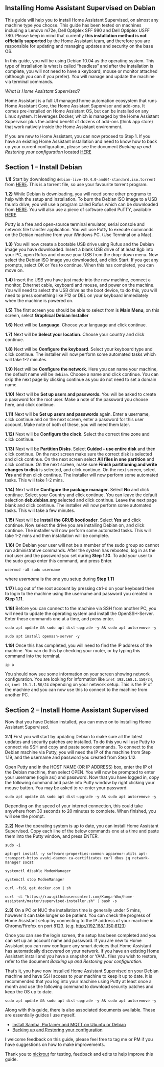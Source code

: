 ## Installing Home Assistant Supervised on Debian

This guide will help you to install Home Assistant Supervised, on almost any machine type you choose. This guide has been tested on machines including a Lenovo m72e, Dell Optiplex SFF 990 and Dell Optiplex USFF 780. Please keep in mind that currently **this installation method is not officially supported** by the Home Assistant team, and therefore you are responsible for updating and managing updates and security on the base OS.

In this guide, you will be using  Debian 10.04 as the operating system. This type of installation is what is called “headless” and after the installation is complete, you will not need to have a keyboard, mouse or monitor attached (although you can if you prefer). You will manage and update the machine via terminal commands.

*What is Home Assistant Supervised?*

Home Assistant is a full UI managed home automation ecosystem that runs Home Assistant Core, the Home Assistant Supervisor and add-ons. It comes pre-installed on Home Assistant OS, but can be installed on any Linux system. It leverages Docker, which is managed by the Home Assistant Supervisor plus the added benefit of dozens of add-ons (think app store) that work natively inside the Home Assistant environment.

If you are new to Home Assistant, you can now proceed to Step 1. If you have an existing Home Assistant installation and need to know how to back up your current configuration, please see the document  *Backing up and Restoring your configuration* located  [HERE](https://github.com/Kanga-Who/home-assistant/blob/master/Backup%20and%20restore%20your%20config.md)

## Section 1 – Install Debian
**1.1)** Start by downloading `debian-live-10.4.0-amd64-standard.iso.torrent` from [HERE](https://cdimage.debian.org/debian-cd/current-live/amd64/bt-hybrid/). This is a torrent file, so use your favourite torrent program.

**1.2)** While Debian is downloading, you will need some other programs to help with the setup and installation. To burn the Debian ISO image to a USB thumb drive, you will use a program called Rufus which can be downloaded from [HERE](https://rufus.ie/). You will also use a piece of software called PuTTY, available [HERE](https://www.chiark.greenend.org.uk/~sgtatham/putty/latest.html). 

Putty is a free and open-source terminal emulator, serial console and network file transfer application. You will use Putty to execute commands on the Debian machine from your Windows PC. (Use Terminal on a Mac).

**1.3)** You will now create a bootable USB drive using Rufus and the Debian image you have downloaded. Insert a blank USB drive of at least 8gb into your PC, open Rufus and choose your USB from the drop-down menu. Now select the Debian ISO image you downloaded, and click Start. If you get any prompts, select OK or Yes to continue. When this has completed, you can move on.

**1.4)** Insert the USB you have just made into the new machine, connect a monitor, Ethernet cable, keyboard and mouse, and power on the machine. You will need to select the USB drive as the boot device, to do this, you will need to press something like F12 or DEL on your keyboard immediately when the machine is powered on.

**1.5)**	The first screen you should be able to select from is **Main Menu**, on this screen, select **Graphical Debian Installer**

**1.6)**	Next will be **Language**. Choose your language and click continue.

**1.7)**	Next will be **Select your location**. Choose your country and click continue.

**1.8)**	Next will be **Configure the keyboard**. Select your keyboard type and click continue. The installer will now perform some automated tasks which will take 1-2 minutes.

**1.9)**	Next will be **Configure the network**. Here you can name your machine, the default name will be `debian`. Choose a name and click continue. You can skip the next page by clicking continue as you do not need to set a domain name. 

**1.10)**	Next will be **Set up users and passwords**. You will be asked to create a password for the root user. Make a note of the password you choose here, and click continue.

**1.11)**	Next will be **Set up users and passwords** again. Enter a username, click continue and on the next screen, enter a password for this user account. Make note of both of these, you will need them later.

**1.12)**	Next will be **Configure the clock**. Select the correct time zone and click continue.

**1.13)**	Next will be **Partition Disks**. Select **Guided - use entire disk** and then click continue. On the next screen make sure the correct disk is selected and click continue. On the next screen select **All files in one partition** and click continue. On the next screen, make sure **Finish partitioning and write changes to disk** is selected, and click continue. On the next screen, select **Yes** and then click continue. The installer will now perform some automated tasks. This will take 1-2 mins.

**1.14)**	Next will be **Configure the package manager**. Select **No** and click continue. Select your Country and click continue. You can leave the default selection **deb.debian.org** selected and click continue. Leave the next page blank and click continue. The installer will now perform some automated tasks. This will take a few minutes.

**1.15)**	Next will be **Install the GRUB bootloader**. Select **Yes** and click continue. Now select the drive you are installing Debian on, and click continue. The installer will now perform some automated tasks. This will take 1-2 mins and then installation will be complete.

**1.16)** On Debian your user will not be a member of the sudo group so cannot run administrative commands. After the system has rebooted, log in as the root user and the password you set during **Step 1.10.** To add your user to the sudo group enter this command, and press Enter. 

```
usermod -aG sudo username
```

where *username* is the one you setup during **Step 1.11**

**1.17)**	Log out of the root account by pressing ctrl-d on your keyboard then to login to the machine using the username and password you created in **Step 1.11**.

**1.18)**	Before you can connect to the machine via SSH from another PC, you will need to update the operating system and install the OpenSSH-Server. Enter these commands one at a time, and press enter.

```
sudo apt update && sudo apt dist-upgrade -y && sudo apt autoremove -y

sudo apt install openssh-server -y
```

**1.19)**	Once this has completed, you will need to find the IP address of the machine. You can do this by checking your router, or by typing this command into the terminal.

```
ip a
```

You should now see some information on your screen showing network configuration. You are looking for information like `inet 192.168.1.150/24`, or, `inet 10.1.1.50/24` depending on your network setup. This is the IP of the machine and you can now use this to connect to the machine from another PC.


## Section 2 – Install Home Assistant Supervised

Now that you have Debian installed, you can move on to installing Home Assistant Supervised.

**2.1)** First you will start by updating Debian to make sure all the latest updates and security patches are installed. To do this you will use Putty to connect via SSH and copy and paste some commands. To connect to the Debian machine via Putty, you will need the IP of the machine from Step 1.19, and the username and password you created from Step 1.12.

Open Putty and in the HOST NAME (OR IP ADDRESS) box, enter the IP of the Debian machine, then select OPEN. You will now be prompted to enter your username (login as:) and password. Now that you have logged in, copy the following command and paste into Putty window by right clicking your mouse button. You may be asked to re-enter your password.

```
sudo apt update && sudo apt dist-upgrade -y && sudo apt autoremove -y
```

Depending on the speed of your internet connection, this could take anywhere from 30 seconds to 20 minutes to complete. When finished, you will see the prompt.

**2.2)** Now the operating system is up to date, you can install Home Assistant Supervised. Copy each line of the below commands one at a time and paste them into the Putty window, and press ENTER.
```
sudo -i

apt-get install -y software-properties-common apparmor-utils apt-transport-https avahi-daemon ca-certificates curl dbus jq network-manager socat

systemctl disable ModemManager

systemctl stop ModemManager

curl -fsSL get.docker.com | sh

curl -sL "https://raw.githubusercontent.com/Kanga-Who/home-assistant/master/supervised-installer.sh" | bash -s
```

**2.3)** On a PC or NUC the installation time is generally under 5 mins, however it can take longer so be patient. You can check the progress of Home Assistant setup by connecting to the IP address of your machine in Chrome/Firefox on port 8123. (e.g. http://192.168.1.150:8123) 

Once you can see the login screen, the setup has been completed and you can set up an account name and password. If you are new to Home Assistant you can now configure any smart devices that Home Assistant has automatically discovered on your network. If you have an existing Home Assistant install and you have a snapshot or YAML files you wish to restore, refer to the document *Backing up and Restoring your configuration.*

That’s it, you have now installed Home Assistant Supervised on your Debian machine and have SSH access to your machine to keep it up to date. It is recommended that you log into your machine using Putty at least once a month and use the following command to download security patches and keep the OS up to date.
```
sudo apt update && sudo apt dist-upgrade -y && sudo apt autoremove –y
```
Along with this guide, there is also associated documents available. These are essentially guides I use myself.

- [Install Samba, Portainer and MQTT on Ubuntu or Debian](https://github.com/Kanga-Who/home-assistant/blob/master/Install%20Samba%2C%20Portainer%20and%20MQTT.md)
- [Backing up and Restoring your configuration](https://github.com/Kanga-Who/home-assistant/blob/master/Backup%20and%20restore%20your%20config.md)

I welcome feedback on this guide, please feel free to tag me or PM if you have suggestions on how to make improvements.

Thank you to [nickrout](https://community.home-assistant.io/u/nickrout/) for testing, feedback and edits to help improve this guide.
